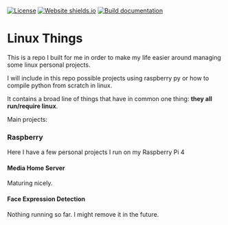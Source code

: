 [![License](https://img.shields.io/badge/License-Apache%202.0-blue.svg)](https://opensource.org/licenses/Apache-2.0)
[![Website shields.io](https://img.shields.io/website-up-down-green-red/http/shields.io.svg)](https://gmihaila.github.io/linux_things/)
[![Build documentation](https://github.com/gmihaila/linux_things/actions/workflows/build-docs.yml/badge.svg)](https://github.com/gmihaila/linux_things/actions/workflows/build-docs.yml)


# Linux Things

This is a repo I built for me in order to make my life easier around managing some linux personal projects.

I will include in this repo possible projects using raspberry py or how to compile python from scratch in linux.

It contains a broad line of things that have in common one thing: **they all run/require linux**.

Main projects:

### Raspberry

Here I have a few personal projects I run on my Raspberry Pi 4

#### Media Home Server

Maturing nicely.

#### Face Expression Detection

Nothing running so far. I might remove it in the future.



